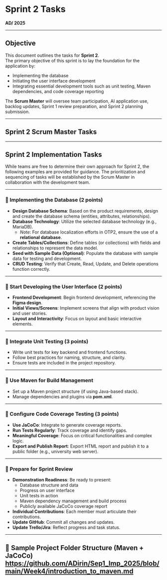 # Sprint 2 Tasks  
**AD/ 2025**

---

## Objective
This document outlines the tasks for **Sprint 2**.  
The primary objective of this sprint is to lay the foundation for the application by:  
- Implementing the database  
- Initiating the user interface development  
- Integrating essential development tools such as unit testing, Maven dependencies, and code coverage reporting  

The **Scrum Master** will oversee team participation, AI application use, backlog updates, Sprint 1 review preparation, and Sprint 2 planning submission.

---

## Sprint 2 Scrum Master Tasks
---

## Sprint 2 Implementation Tasks
While teams are free to determine their own approach for Sprint 2, the following examples are provided for guidance. The prioritization and sequencing of tasks will be established by the Scrum Master in collaboration with the development team.  

---

### 🔹 Implementing the Database (2 points)
- **Design Database Schema**: Based on the product requirements, design and create the database schema (entities, attributes, relationships).  
- **Database Technology**: Utilize the selected database technology (e.g., MariaDB).  
  - *Note*: For database localization efforts in OTP2, ensure the use of a **relational database**.  
- **Create Tables/Collections**: Define tables (or collections) with fields and relationships to represent the data model.  
- **Seed with Sample Data (Optional)**: Populate the database with sample data for testing and development.  
- **CRUD Testing**: Verify that Create, Read, Update, and Delete operations function correctly.  

---

### 🔹 Start Developing the User Interface (2 points)
- **Frontend Development**: Begin frontend development, referencing the **Figma design**.  
- **Initial Views/Screens**: Implement screens that align with product vision and user stories.  
- **Layout and Interactivity**: Focus on layout and basic interactive elements.  

---

### 🔹 Integrate Unit Testing (3 points)
- Write unit tests for key backend and frontend functions.  
- Follow best practices for naming, structure, and clarity.  
- Ensure tests are included in the project repository.  

---

### 🔹 Use Maven for Build Management
- Set up a Maven project structure (if using Java-based stack).  
- Manage dependencies and plugins via **pom.xml**.  

---

### 🔹 Configure Code Coverage Testing (3 points)
- **Use JaCoCo**: Integrate to generate coverage reports.  
- **Run Tests Regularly**: Track coverage and identify gaps.  
- **Meaningful Coverage**: Focus on critical functionalities and complex logic.  
- **Export and Publish Report**: Export HTML report and publish it to a public folder (e.g., university web server).  

---

### 🔹 Prepare for Sprint Review
- **Demonstration Readiness**: Be ready to present:  
  - Database structure and data  
  - Progress on user interface  
  - Unit tests in action  
  - Maven dependency management and build process  
  - Publicly available JaCoCo coverage report  
- **Individual Contributions**: Each member must articulate their contributions.  
- **Update GitHub**: Commit all changes and updates.  
- **Update Trello/Jira**: Reflect progress and task status.  

---

## 📂 Sample Project Folder Structure (Maven + JaCoCo) https://github.com/ADirin/Sep1_Imp_2025/blob/main/Week4/introduction_to_maven.md
